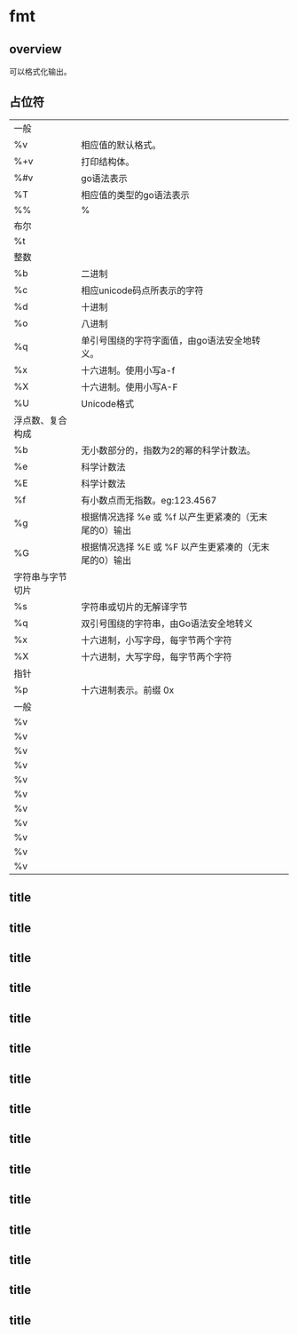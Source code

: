 # fmt

## overview

可以格式化输出。

## 占位符

||||
|-|-|-|
|一般|||
|%v|相应值的默认格式。||
|%+v|打印结构体。||
|%#v|go语法表示||
|%T|相应值的类型的go语法表示||
|%%|%||
|布尔|||
|%t|||
|整数|||
|%b|二进制||
|%c|相应unicode码点所表示的字符||
|%d|十进制||
|%o|八进制||
|%q|单引号围绕的字符字面值，由go语法安全地转义。||
|%x|十六进制。使用小写a-f||
|%X|十六进制。使用小写A-F||
|%U|Unicode格式||
|浮点数、复合构成|||
|%b|无小数部分的，指数为2的幂的科学计数法。||
|%e|科学计数法||
|%E|科学计数法||
|%f|有小数点而无指数。eg:123.4567||
|%g|根据情况选择 %e 或 %f 以产生更紧凑的（无末尾的0）输出||
|%G|根据情况选择 %E 或 %F 以产生更紧凑的（无末尾的0）输出||
|字符串与字节切片|||
|%s|字符串或切片的无解译字节||
|%q|双引号围绕的字符串，由Go语法安全地转义||
|%x|十六进制，小写字母，每字节两个字符||
|%X|十六进制，大写字母，每字节两个字符||
|指针|||
|%p|十六进制表示。前缀 0x||
|一般|||
|%v|||
|%v|||
|%v|||
|%v|||
|%v|||
|%v|||
|%v|||
|%v|||
|%v|||
|%v|||
|%v|||

## title
## title
## title
## title
## title
## title
## title
## title
## title
## title
## title
## title
## title
## title
## title